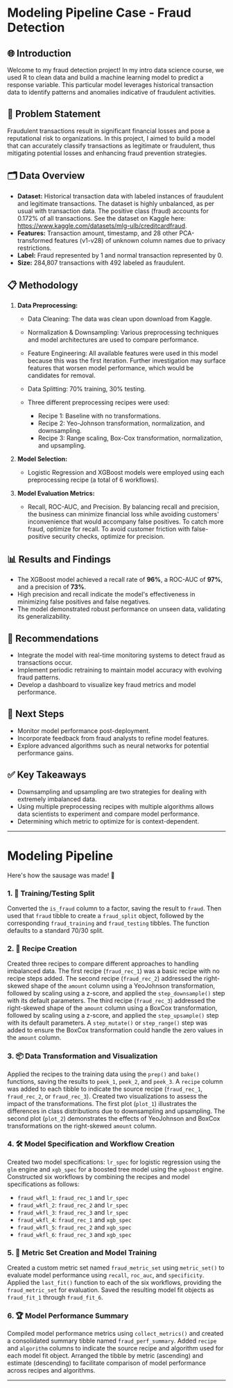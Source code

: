 # Modeling Pipeline Case - Fraud Detection

## 🌐 Introduction

Welcome to my fraud detection project! In my intro data science course, we used R to clean data and build a machine learning model to predict a response variable. This particular model leverages historical transaction data to identify patterns and anomalies indicative of fraudulent activities.

## 🚨 Problem Statement

Fraudulent transactions result in significant financial losses and pose a reputational risk to organizations. In this project, I aimed to build a model that can accurately classify transactions as legitimate or fraudulent, thus mitigating potential losses and enhancing fraud prevention strategies.

## 🗂️ Data Overview

* **Dataset:** Historical transaction data with labeled instances of fraudulent and legitimate transactions. The dataset is highly unbalanced, as per usual with transaction data. The positive class (fraud) accounts for 0.172% of all transactions. See the dataset on Kaggle here: https://www.kaggle.com/datasets/mlg-ulb/creditcardfraud.
* **Features:** Transaction amount, timestamp, and 28 other PCA-transformed features (v1-v28) of unknown column names due to privacy restrictions.
* **Label:** Fraud represented by 1 and normal transaction represented by 0. 
* **Size:** 284,807 transactions with 492 labeled as fraudulent.

## 📋 Methodology

1. **Data Preprocessing:**

   * Data Cleaning: The data was clean upon download from Kaggle.
   * Normalization & Downsampling: Various preprocessing techniques and model architectures are used to compare performance.
   * Feature Engineering: All available features were used in this model because this was the first iteration. Further investigation may surface features that worsen model performance, which would be candidates for removal. 
   * Data Splitting: 70% training, 30% testing.
  
   * Three different preprocessing recipes were used:
     * Recipe 1: Baseline with no transformations.
     * Recipe 2: Yeo-Johnson transformation, normalization, and downsampling.
     * Recipe 3: Range scaling, Box-Cox transformation, normalization, and upsampling.

2. **Model Selection:**

   * Logistic Regression and XGBoost models were employed using each preprocessing recipe (a total of 6 workflows).

3. **Model Evaluation Metrics:**

   * Recall, ROC-AUC, and Precision. By balancing recall and precision, the business can minimize financial loss while avoiding customers' inconvenience that would accompany false positives. To catch more fraud, optimize for recall. To avoid customer friction with false-positive security checks, optimize for precision.

## 📊 Results and Findings

* The XGBoost model achieved a recall rate of **96%**, a ROC-AUC of **97%**, and a precision of **73%**.
* High precision and recall indicate the model's effectiveness in minimizing false positives and false negatives.
* The model demonstrated robust performance on unseen data, validating its generalizability.

## 🔔 Recommendations

* Integrate the model with real-time monitoring systems to detect fraud as transactions occur.
* Implement periodic retraining to maintain model accuracy with evolving fraud patterns.
* Develop a dashboard to visualize key fraud metrics and model performance.

## 🚀 Next Steps

* Monitor model performance post-deployment.
* Incorporate feedback from fraud analysts to refine model features.
* Explore advanced algorithms such as neural networks for potential performance gains.

## ✅ Key Takeaways
* Downsampling and upsampling are two strategies for dealing with extremely imbalanced data.
* Using multiple preprocessing recipes with multiple algorithms allows data scientists to experiment and compare model performance. 
* Determining which metric to optimize for is context-dependent. 

---

# Modeling Pipeline

Here's how the sausage was made! 🌭

### 1. 🧪 Training/Testing Split

Converted the `is_fraud` column to a factor, saving the result to `fraud`. Then used that `fraud` tibble to create a `fraud_split` object, followed by the corresponding `fraud_training` and `fraud_testing` tibbles. The function defaults to a standard 70/30 split.

### 2. 🥄 Recipe Creation

Created three recipes to compare different approaches to handling imbalanced data. The first recipe (`fraud_rec_1`) was a basic recipe with no recipe steps added. The second recipe (`fraud_rec_2`) addressed the right-skewed shape of the `amount` column using a YeoJohnson transformation, followed by scaling using a z-score, and applied the `step_downsample()` step with its default parameters. The third recipe (`fraud_rec_3`) addressed the right-skewed shape of the `amount` column using a BoxCox transformation, followed by scaling using a z-score, and applied the `step_upsample()` step with its default parameters. A `step_mutate()` or `step_range()` step was added to ensure the BoxCox transformation could handle the zero values in the `amount` column.

### 3. 📦 Data Transformation and Visualization

Applied the recipes to the training data using the `prep()` and `bake()` functions, saving the results to `peek_1`, `peek_2`, and `peek_3`. A `recipe` column was added to each tibble to indicate the source recipe (`fraud_rec_1`, `fraud_rec_2`, or `fraud_rec_3`). Created two visualizations to assess the impact of the transformations. The first plot (`plot_1`) illustrates the differences in class distributions due to downsampling and upsampling. The second plot (`plot_2`) demonstrates the effects of YeoJohnson and BoxCox transformations on the right-skewed `amount` column.

### 4. 🛠️ Model Specification and Workflow Creation

Created two model specifications: `lr_spec` for logistic regression using the `glm` engine and `xgb_spec` for a boosted tree model using the `xgboost` engine. Constructed six workflows by combining the recipes and model specifications as follows:

* `fraud_wkfl_1`: `fraud_rec_1` and `lr_spec`
* `fraud_wkfl_2`: `fraud_rec_2` and `lr_spec`
* `fraud_wkfl_3`: `fraud_rec_3` and `lr_spec`
* `fraud_wkfl_4`: `fraud_rec_1` and `xgb_spec`
* `fraud_wkfl_5`: `fraud_rec_2` and `xgb_spec`
* `fraud_wkfl_6`: `fraud_rec_3` and `xgb_spec`

### 5. 📏 Metric Set Creation and Model Training

Created a custom metric set named `fraud_metric_set` using `metric_set()` to evaluate model performance using `recall`, `roc_auc`, and `specificity`. Applied the `last_fit()` function to each of the six workflows, providing the `fraud_metric_set` for evaluation. Saved the resulting model fit objects as `fraud_fit_1` through `fraud_fit_6`.

### 6. 🏆 Model Performance Summary

Compiled model performance metrics using `collect_metrics()` and created a consolidated summary tibble named `fraud_perf_summary`. Added `recipe` and `algorithm` columns to indicate the source recipe and algorithm used for each model fit object. Arranged the tibble by metric (ascending) and estimate (descending) to facilitate comparison of model performance across recipes and algorithms.

---
